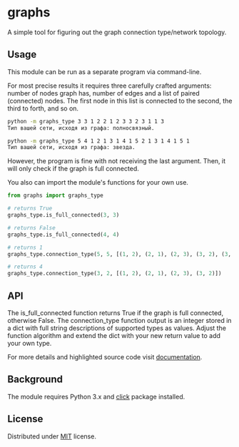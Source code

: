 # graphs
A simple tool for figuring out the graph connection type/network topology.

## Usage
This module can be run as a separate program via command-line.

For most precise results it requires three carefully crafted arguments: number of nodes graph has, number of edges and a list of paired (connected) nodes. The first node in this list is connected to the second, the third to forth, and so on.

```bash
python -m graphs_type 3 3 1 2 2 1 2 3 3 2 3 1 1 3
Тип вашей сети, исходя из графа: полносвязный.

python -m graphs_type 5 4 1 2 1 3 1 4 1 5 2 1 3 1 4 1 5 1
Тип вашей сети, исходя из графа: звезда.
```

However, the program is fine with not receiving the last argument. Then, it will only check if the graph is full connected.

You also can import the module's functions for your own use.

```python
from graphs import graphs_type

# returns True
graphs_type.is_full_connected(3, 3)

# returns False
graphs_type.is_full_connected(4, 4)

# returns 1
graphs_type.connection_type(5, 5, [(1, 2), (2, 1), (2, 3), (3, 2), (3, 4), (4, 3), (4, 5), (5, 4), (5, 1), (1, 5)])

# returns 4
graphs_type.connection_type(3, 2, [(1, 2), (2, 1), (2, 3), (3, 2)])
```

## API

The is_full_connected function returns True if the graph is full connected, otherwise False.
The connection_type function output is an integer stored in a dict with full string descriptions of supported types as values. Adjust the function algorithm and extend the dict with your new return value to add your own type.

For more details and highlighted source code visit [documentation](https://frootin.github.io/graphs/).

## Background

The module requires Python 3.x and [click](https://click.palletsprojects.com/en/8.0.x/) package installed.

## License

Distributed under [MIT](https://github.com/frootin/graphs-site/blob/main/LICENSE.txt) license.

